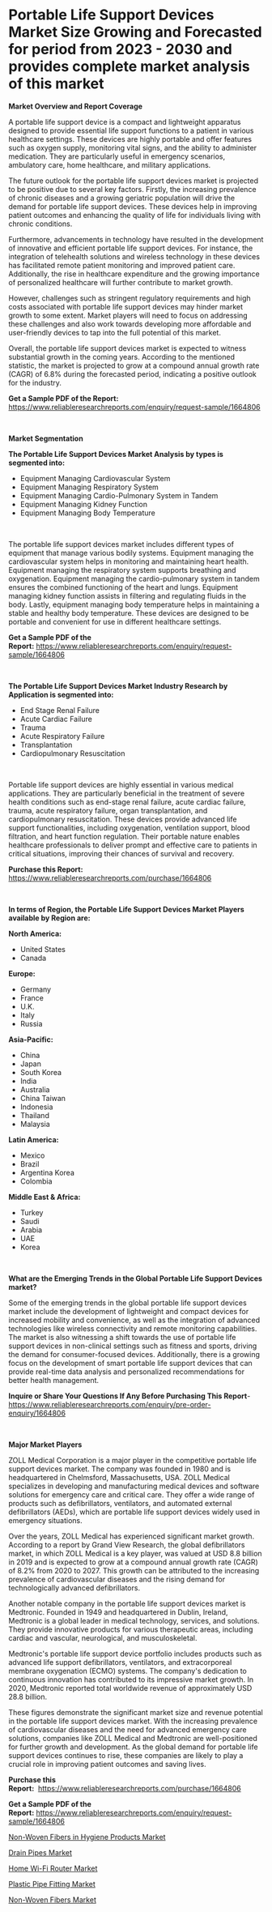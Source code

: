 <p><h1>Portable Life Support Devices Market Size Growing and Forecasted for period from 2023 - 2030 and provides complete market analysis of this market</h1></p><p><strong>Market Overview and Report Coverage</strong></p>
<p><p>A portable life support device is a compact and lightweight apparatus designed to provide essential life support functions to a patient in various healthcare settings. These devices are highly portable and offer features such as oxygen supply, monitoring vital signs, and the ability to administer medication. They are particularly useful in emergency scenarios, ambulatory care, home healthcare, and military applications.</p><p>The future outlook for the portable life support devices market is projected to be positive due to several key factors. Firstly, the increasing prevalence of chronic diseases and a growing geriatric population will drive the demand for portable life support devices. These devices help in improving patient outcomes and enhancing the quality of life for individuals living with chronic conditions.</p><p>Furthermore, advancements in technology have resulted in the development of innovative and efficient portable life support devices. For instance, the integration of telehealth solutions and wireless technology in these devices has facilitated remote patient monitoring and improved patient care. Additionally, the rise in healthcare expenditure and the growing importance of personalized healthcare will further contribute to market growth.</p><p>However, challenges such as stringent regulatory requirements and high costs associated with portable life support devices may hinder market growth to some extent. Market players will need to focus on addressing these challenges and also work towards developing more affordable and user-friendly devices to tap into the full potential of this market.</p><p>Overall, the portable life support devices market is expected to witness substantial growth in the coming years. According to the mentioned statistic, the market is projected to grow at a compound annual growth rate (CAGR) of 6.8% during the forecasted period, indicating a positive outlook for the industry.</p></p>
<p><strong>Get a Sample PDF of the Report:</strong> <a href="https://www.reliableresearchreports.com/enquiry/request-sample/1664806">https://www.reliableresearchreports.com/enquiry/request-sample/1664806</a></p>
<p>&nbsp;</p>
<p><strong>Market Segmentation</strong></p>
<p><strong>The Portable Life Support Devices Market Analysis by types is segmented into:</strong></p>
<p><ul><li>Equipment Managing Cardiovascular System</li><li>Equipment Managing Respiratory System</li><li>Equipment Managing Cardio-Pulmonary System in Tandem</li><li>Equipment Managing Kidney Function</li><li>Equipment Managing Body Temperature</li></ul></p>
<p>&nbsp;</p>
<p><p>The portable life support devices market includes different types of equipment that manage various bodily systems. Equipment managing the cardiovascular system helps in monitoring and maintaining heart health. Equipment managing the respiratory system supports breathing and oxygenation. Equipment managing the cardio-pulmonary system in tandem ensures the combined functioning of the heart and lungs. Equipment managing kidney function assists in filtering and regulating fluids in the body. Lastly, equipment managing body temperature helps in maintaining a stable and healthy body temperature. These devices are designed to be portable and convenient for use in different healthcare settings.</p></p>
<p><strong>Get a Sample PDF of the Report:</strong>&nbsp;<a href="https://www.reliableresearchreports.com/enquiry/request-sample/1664806">https://www.reliableresearchreports.com/enquiry/request-sample/1664806</a></p>
<p>&nbsp;</p>
<p><strong>The Portable Life Support Devices Market Industry Research by Application is segmented into:</strong></p>
<p><ul><li>End Stage Renal Failure</li><li>Acute Cardiac Failure</li><li>Trauma</li><li>Acute Respiratory Failure</li><li>Transplantation</li><li>Cardiopulmonary Resuscitation</li></ul></p>
<p>&nbsp;</p>
<p><p>Portable life support devices are highly essential in various medical applications. They are particularly beneficial in the treatment of severe health conditions such as end-stage renal failure, acute cardiac failure, trauma, acute respiratory failure, organ transplantation, and cardiopulmonary resuscitation. These devices provide advanced life support functionalities, including oxygenation, ventilation support, blood filtration, and heart function regulation. Their portable nature enables healthcare professionals to deliver prompt and effective care to patients in critical situations, improving their chances of survival and recovery.</p></p>
<p><strong>Purchase this Report:</strong>&nbsp; <a href="https://www.reliableresearchreports.com/purchase/1664806">https://www.reliableresearchreports.com/purchase/1664806</a></p>
<p>&nbsp;</p>
<p><strong>In terms of Region, the Portable Life Support Devices Market Players available by Region are:</strong></p>
<p>
    <p> <strong> North America: </strong>
        <ul>
            <li>United States</li>
            <li>Canada</li>
        </ul>
        </p> 
    <p> <strong> Europe: </strong>
        <ul>
            <li>Germany</li>
            <li>France</li>
            <li>U.K.</li>
            <li>Italy</li>
            <li>Russia</li>
        </ul>
        </p> 
    <p> <strong> Asia-Pacific: </strong>
        <ul>
            <li>China</li>
            <li>Japan</li>
            <li>South Korea</li>
            <li>India</li>
            <li>Australia</li>
            <li>China Taiwan</li>
            <li>Indonesia</li>
            <li>Thailand</li>
            <li>Malaysia</li>
        </ul>
        </p> 
    <p> <strong> Latin America: </strong>
        <ul>
            <li>Mexico</li>
            <li>Brazil</li>
            <li>Argentina Korea</li>
            <li>Colombia</li>
        </ul>
        </p> 
    <p> <strong> Middle East & Africa: </strong>
        <ul>
            <li>Turkey</li>
            <li>Saudi</li>
            <li>Arabia</li>
            <li>UAE</li>
            <li>Korea</li>
        </ul>
    </p>
    </p>
<p>&nbsp;</p>
<p><strong>What are the Emerging Trends in the Global Portable Life Support Devices market?</strong></p>
<p><p>Some of the emerging trends in the global portable life support devices market include the development of lightweight and compact devices for increased mobility and convenience, as well as the integration of advanced technologies like wireless connectivity and remote monitoring capabilities. The market is also witnessing a shift towards the use of portable life support devices in non-clinical settings such as fitness and sports, driving the demand for consumer-focused devices. Additionally, there is a growing focus on the development of smart portable life support devices that can provide real-time data analysis and personalized recommendations for better health management.</p></p>
<p><strong>Inquire or Share Your Questions If Any Before Purchasing This Report</strong>- <a href="https://www.reliableresearchreports.com/enquiry/pre-order-enquiry/1664806">https://www.reliableresearchreports.com/enquiry/pre-order-enquiry/1664806</a></p>
<p>&nbsp;</p>
<p><strong>Major Market Players</strong></p>
<p><p>ZOLL Medical Corporation is a major player in the competitive portable life support devices market. The company was founded in 1980 and is headquartered in Chelmsford, Massachusetts, USA. ZOLL Medical specializes in developing and manufacturing medical devices and software solutions for emergency care and critical care. They offer a wide range of products such as defibrillators, ventilators, and automated external defibrillators (AEDs), which are portable life support devices widely used in emergency situations. </p><p>Over the years, ZOLL Medical has experienced significant market growth. According to a report by Grand View Research, the global defibrillators market, in which ZOLL Medical is a key player, was valued at USD 8.8 billion in 2019 and is expected to grow at a compound annual growth rate (CAGR) of 8.2% from 2020 to 2027. This growth can be attributed to the increasing prevalence of cardiovascular diseases and the rising demand for technologically advanced defibrillators.</p><p>Another notable company in the portable life support devices market is Medtronic. Founded in 1949 and headquartered in Dublin, Ireland, Medtronic is a global leader in medical technology, services, and solutions. They provide innovative products for various therapeutic areas, including cardiac and vascular, neurological, and musculoskeletal.</p><p>Medtronic's portable life support device portfolio includes products such as advanced life support defibrillators, ventilators, and extracorporeal membrane oxygenation (ECMO) systems. The company's dedication to continuous innovation has contributed to its impressive market growth. In 2020, Medtronic reported total worldwide revenue of approximately USD 28.8 billion.</p><p>These figures demonstrate the significant market size and revenue potential in the portable life support devices market. With the increasing prevalence of cardiovascular diseases and the need for advanced emergency care solutions, companies like ZOLL Medical and Medtronic are well-positioned for further growth and development. As the global demand for portable life support devices continues to rise, these companies are likely to play a crucial role in improving patient outcomes and saving lives.</p></p>
<p><strong>Purchase this Report:</strong>&nbsp;&nbsp;<a href="https://www.reliableresearchreports.com/purchase/1664806">https://www.reliableresearchreports.com/purchase/1664806</a></p>
<p></p>
<p><strong>Get a Sample PDF of the Report:</strong>&nbsp;<a href="https://www.reliableresearchreports.com/enquiry/request-sample/1664806">https://www.reliableresearchreports.com/enquiry/request-sample/1664806</a></p>
<p><p><a href="https://www.linkedin.com/pulse/non-woven-fibers-hygiene-products-market-insights-players/">Non-Woven Fibers in Hygiene Products Market</a></p><p><a href="https://medium.com/@emmyrolfson8689/drain-pipes-market-size-growth-forecast-2023-2030-8f7695d7f4a1">Drain Pipes Market</a></p><p><a href="https://www.linkedin.com/pulse/home-wi-fi-router-market-size-2023-2030-global-industrial/">Home Wi-Fi Router Market</a></p><p><a href="https://medium.com/@ginawindler1965/plastic-pipe-fitting-market-size-growth-forecast-2023-2030-b1b4612e566e">Plastic Pipe Fitting Market</a></p><p><a href="https://www.linkedin.com/pulse/non-woven-fibers-market-challenges-opportunities/">Non-Woven Fibers Market</a></p></p>